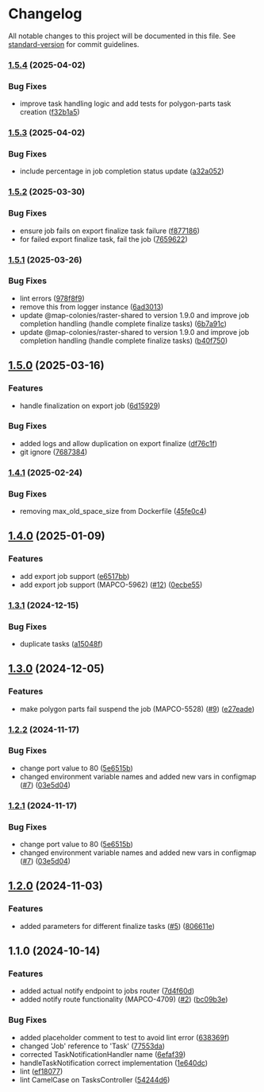 # Changelog

All notable changes to this project will be documented in this file. See [standard-version](https://github.com/conventional-changelog/standard-version) for commit guidelines.

### [1.5.4](https://github.com/MapColonies/job-tracker/compare/v1.5.3...v1.5.4) (2025-04-02)


### Bug Fixes

* improve task handling logic and add tests for polygon-parts task creation ([f32b1a5](https://github.com/MapColonies/job-tracker/commit/f32b1a5ae6cc04fb2214754d93f6c6673947be3a))

### [1.5.3](https://github.com/MapColonies/job-tracker/compare/v1.5.2...v1.5.3) (2025-04-02)


### Bug Fixes

* include percentage in job completion status update ([a32a052](https://github.com/MapColonies/job-tracker/commit/a32a052889d2b61024984624f975ee63b9b9ed43))

### [1.5.2](https://github.com/MapColonies/job-tracker/compare/v1.5.1...v1.5.2) (2025-03-30)


### Bug Fixes

* ensure job fails on export finalize task failure ([f877186](https://github.com/MapColonies/job-tracker/commit/f87718681ab3922f899c2709d56c657f850992fb))
* for failed export finalize task, fail the job ([7659622](https://github.com/MapColonies/job-tracker/commit/7659622626983917a2e1b172024b356811de05dd))

### [1.5.1](https://github.com/MapColonies/job-tracker/compare/v1.5.0...v1.5.1) (2025-03-26)


### Bug Fixes

* lint errors ([978f8f9](https://github.com/MapColonies/job-tracker/commit/978f8f96647de28b2412d9fa9b2fffcc1519197a))
* remove this from logger instance ([6ad3013](https://github.com/MapColonies/job-tracker/commit/6ad3013d233061d9ceecd7e928c7812d7b107748))
* update @map-colonies/raster-shared to version 1.9.0 and improve job completion handling (handle complete finalize tasks) ([6b7a91c](https://github.com/MapColonies/job-tracker/commit/6b7a91c3e5fd2e15cf6f06031091c4804bf736be))
* update @map-colonies/raster-shared to version 1.9.0 and improve job completion handling (handle complete finalize tasks) ([b40f750](https://github.com/MapColonies/job-tracker/commit/b40f750c69b4396ca1e95b2605016e0365b9bd16))

## [1.5.0](https://github.com/MapColonies/job-tracker/compare/v1.4.1...v1.5.0) (2025-03-16)


### Features

* handle finalization on export job ([6d15929](https://github.com/MapColonies/job-tracker/commit/6d15929003b7378957c48e0f04bf821a35a9a68d))


### Bug Fixes

* added logs and allow duplication on export finalize ([df76c1f](https://github.com/MapColonies/job-tracker/commit/df76c1f8ab9c10502cb2ebf6cfa499e78900a299))
* git ignore ([7687384](https://github.com/MapColonies/job-tracker/commit/76873840cfad0e98d7d864809ce206e27383f0a1))

### [1.4.1](https://github.com/MapColonies/job-tracker/compare/v1.4.0...v1.4.1) (2025-02-24)


### Bug Fixes

* removing max_old_space_size from Dockerfile ([45fe0c4](https://github.com/MapColonies/job-tracker/commit/45fe0c466e2f7764efa60f7f1ca2c3a067a2596a))

## [1.4.0](https://github.com/MapColonies/job-tracker/compare/v1.3.1...v1.4.0) (2025-01-09)


### Features

* add export job support ([e6517bb](https://github.com/MapColonies/job-tracker/commit/e6517bb10b55c09381bc04c0325531fae6280102))
* add export job support (MAPCO-5962) ([#12](https://github.com/MapColonies/job-tracker/issues/12)) ([0ecbe55](https://github.com/MapColonies/job-tracker/commit/0ecbe55374ea5b620308b5be3fffae71e4881165))

### [1.3.1](https://github.com/MapColonies/job-tracker/compare/v1.3.0...v1.3.1) (2024-12-15)


### Bug Fixes

* duplicate tasks ([a15048f](https://github.com/MapColonies/job-tracker/commit/a15048f0df80fa7da72d57614944ccc21c02b72e))

## [1.3.0](https://github.com/MapColonies/job-tracker/compare/v1.2.2...v1.3.0) (2024-12-05)


### Features

* make polygon parts fail suspend the job (MAPCO-5528) ([#9](https://github.com/MapColonies/job-tracker/issues/9)) ([e27eade](https://github.com/MapColonies/job-tracker/commit/e27eade0e3abd7b074162d446b91db32f740edb5))

### [1.2.2](https://github.com/MapColonies/job-tracker/compare/v1.2.0...v1.2.2) (2024-11-17)


### Bug Fixes

* change port value to 80 ([5e6515b](https://github.com/MapColonies/job-tracker/commit/5e6515b922080ea124b1323c3efc7e56df933c10))
* changed environment variable names and added new vars in configmap ([#7](https://github.com/MapColonies/job-tracker/issues/7)) ([03e5d04](https://github.com/MapColonies/job-tracker/commit/03e5d043e851c91a79a5e611c7efce41da91e06c))

### [1.2.1](https://github.com/MapColonies/job-tracker/compare/v1.2.0...v1.2.1) (2024-11-17)


### Bug Fixes

* change port value to 80 ([5e6515b](https://github.com/MapColonies/job-tracker/commit/5e6515b922080ea124b1323c3efc7e56df933c10))
* changed environment variable names and added new vars in configmap ([#7](https://github.com/MapColonies/job-tracker/issues/7)) ([03e5d04](https://github.com/MapColonies/job-tracker/commit/03e5d043e851c91a79a5e611c7efce41da91e06c))

## [1.2.0](https://github.com/MapColonies/job-tracker/compare/v1.1.0...v1.2.0) (2024-11-03)


### Features

* added parameters for different finalize tasks ([#5](https://github.com/MapColonies/job-tracker/issues/5)) ([806611e](https://github.com/MapColonies/job-tracker/commit/806611e2d97cc654083f6df72f3f24d004f84104))

## 1.1.0 (2024-10-14)


### Features

* added actual notify endpoint to jobs router ([7d4f60d](https://github.com/MapColonies/job-tracker/commit/7d4f60d972ba60dca264738165b185c8eaa690a3))
* added notify route functionality (MAPCO-4709) ([#2](https://github.com/MapColonies/job-tracker/issues/2)) ([bc09b3e](https://github.com/MapColonies/job-tracker/commit/bc09b3e5eef4286c854a4f93d4ec2576adcf7eac))


### Bug Fixes

* added placeholder comment to test to avoid lint error ([638369f](https://github.com/MapColonies/job-tracker/commit/638369f939abd5e5ff471a8f261c0359c8c56be8))
* changed 'Job' reference to 'Task' ([77553da](https://github.com/MapColonies/job-tracker/commit/77553dae77bdbc9ecf4a2bb1be1672ac796e73ed))
* corrected TaskNotificationHandler name ([6efaf39](https://github.com/MapColonies/job-tracker/commit/6efaf39503b38c010278ed8bb556b050da37de61))
* handleTaskNotification correct implementation ([1e640dc](https://github.com/MapColonies/job-tracker/commit/1e640dc74f665a9ac97fe7fe0b38176aef32f3aa))
* lint ([ef18077](https://github.com/MapColonies/job-tracker/commit/ef18077e710f8a77fd1b060eff7838caf9ec538b))
* lint CamelCase on TasksController ([54244d6](https://github.com/MapColonies/job-tracker/commit/54244d622337add35485b5ac468571bac745ce5e))

